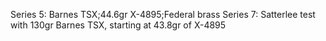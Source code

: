 Series 5: Barnes TSX;44.6gr X-4895;Federal brass
Series 7: Satterlee test with 130gr Barnes TSX, starting at 43.8gr of X-4895
